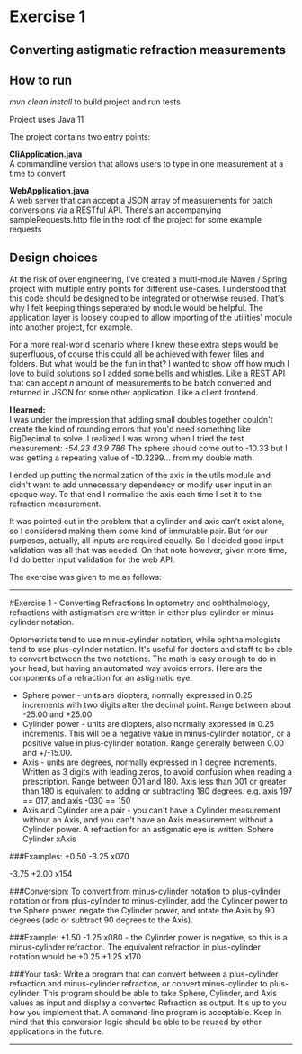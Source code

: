 # Exercise 1
## Converting astigmatic refraction measurements

## How to run

*mvn clean install* to build project and run tests

Project uses Java 11

The project contains two entry points:

**CliApplication.java**  
A commandline version that allows users to type in one measurement at a time to convert

**WebApplication.java**  
A web server that can accept a JSON array of measurements for batch conversions via a RESTful API.
There's an accompanying sampleRequests.http file in the root of the project for some example requests 

## Design choices
At the risk of over engineering, I've created a multi-module Maven / Spring project with multiple entry points for different use-cases.
I understood that this code should be designed to be integrated or otherwise reused. That's why I felt keeping things seperated by module would be helpful.
The application layer is loosely coupled to allow importing of the utilities' module into another project, for example.

For a more real-world scenario where I knew these extra steps would be superfluous, of course this could all be achieved with fewer files and folders. But what would be the fun in that?
I wanted to show off how much I love to build solutions so I added some bells and whistles. Like a REST API that can accept *n* amount of measurements to be 
batch converted and returned in JSON for some other application. Like a client frontend.

**I learned:**  
I was under the impression that adding small doubles together couldn't create the kind of rounding errors that you'd need something like BigDecimal to solve.
I realized I was wrong when I tried the test measurement: *-54.23 43.9 786* The sphere should come out to -10.33 but I was getting a repeating value of -10.3299... from my double math.

I ended up putting the normalization of the axis in the utils module and didn't want to add unnecessary dependency or modify user input in an opaque way. 
To that end I normalize the axis each time I set it to the refraction measurement.

It was pointed out in the problem that a cylinder and axis can't exist alone, so I considered making them some kind of immutable pair. But for our purposes, actually, all inputs are required equally.
So I decided good input validation was all that was needed. On that note however, given more time, I'd do better input validation for the web API.

The exercise was given to me as follows:

---
#Exercise 1 - Converting Refractions In optometry and ophthalmology, refractions with astigmatism are written in either plus-cylinder or minus-cylinder notation.

Optometrists tend to use minus-cylinder notation, while ophthalmologists tend to use plus-cylinder notation. It's useful for doctors and staff to be able to convert between the two notations. The math is easy enough to do in your head, but having an automated way avoids errors.
Here are the components of a refraction for an astigmatic eye:
- Sphere power - units are diopters, normally expressed in 0.25 increments with two digits after the decimal point. Range between about -25.00 and +25.00
- Cylinder power - units are diopters, also normally expressed in 0.25 increments. This will be a negative value in minus-cylinder notation, or a positive value in plus-cylinder notation. Range generally between 0.00 and +/-15.00.
- Axis - units are degrees, normally expressed in 1 degree increments. Written as 3 digits with leading zeros, to avoid confusion when reading a prescription. Range between 001 and 180. Axis less than 001 or greater than 180 is equivalent to adding or subtracting 180 degrees. e.g. axis 197 == 017, and axis -030 == 150
- Axis and Cylinder are a pair - you can't have a Cylinder measurement without an Axis, and you can't have an Axis measurement without a Cylinder power.
A refraction for an astigmatic eye is written: Sphere Cylinder xAxis

###Examples: +0.50 -3.25 x070

-3.75 +2.00 x154

###Conversion: To convert from minus-cylinder notation to plus-cylinder notation or from plus-cylinder to minus-cylinder, add the Cylinder power to the Sphere power, negate the Cylinder power, and rotate the Axis by 90 degrees (add or subtract 90 degrees to the Axis).

###Example: +1.50 -1.25 x080 - the Cylinder power is negative, so this is a minus-cylinder refraction. The equivalent refraction in plus-cylinder notation would be +0.25 +1.25 x170.

###Your task: Write a program that can convert between a plus-cylinder refraction and minus-cylinder refraction, or convert minus-cylinder to plus-cylinder. This program should be able to take Sphere, Cylinder, and Axis values as input and display a converted Refraction as output. It's up to you how you implement that. A command-line program is acceptable. Keep in mind that this conversion logic should be able to be reused by other applications in the future.

---